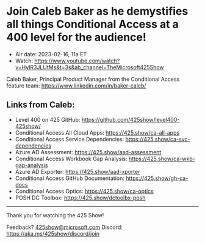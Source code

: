 # Join Caleb Baker as he demystifies all things Conditional Access at a 400 level for the audience!

- Air date: 2023-02-16, 11a ET
- Watch: https://www.youtube.com/watch?v=HylR3JLUtMs&t=3s&ab_channel=TheMicrosoft425Show

Caleb Baker, Principal Product Manager from the Conditional Access feature team: 
https://www.linkedin.com/in/baker-caleb/
 
## Links from Caleb:
- Level 400 on 425 GitHub: https://github.com/425show/level400-425show/
- Conditional Access All Cloud Apps: https://425.show/ca-all-apps
- Conditional Access Service Dependencies: https://425.show/ca-svc-dependencies
- Azure AD Assessment: https://425.show/aad-assessment
- Conditional Access Workbook Gap Analysis: https://425.show/ca-wkb-gap-analysis
- Azure AD Exporter: https://425.show/aad-xporter
- Conditional Access GitHub Documentation: https://425.show/gh-ca-docs
- Conditional Access Optics: https://425.show/ca-optics
- POSH DC Toolbox: https://425.show/dctoolbx-posh

--- 
Thank you for watching the 425 Show!

Feedback? 425show@microsoft.com
Discord: https://aka.ms/425show/discord/join
